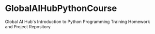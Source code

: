 # GlobalAIHubPythonCourse
Global AI Hub's Introduction to Python Programming Training Homework and Project Repository
